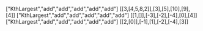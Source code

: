 ["KthLargest","add","add","add","add","add"]
[[3,[4,5,8,2]],[3],[5],[10],[9],[4]]
["KthLargest","add","add","add","add","add"]
[[1,[]],[-3],[-2],[-4],[0],[4]]
["KthLargest","add","add","add","add","add"]
[[2,[0]],[-1],[1],[-2],[-4],[3]]